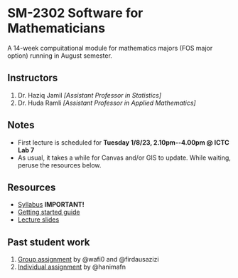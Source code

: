 # SM-2302 Software for Mathematicians

A 14-week compuitational module for mathematics majors (FOS major option) running in August semester.

## Instructors

1. Dr. Haziq Jamil *[Assistant Professor in Statistics]*
2. Dr. Huda Ramli *[Assistant Professor in Applied Mathematics]*

## Notes

- First lecture is scheduled for **Tuesday 1/8/23, 2.10pm--4.00pm @ ICTC Lab 7**
- As usual, it takes a while for Canvas and/or GIS to update. While waiting, peruse the resources below.

## Resources

- [Syllabus](https://raw.githubusercontent.com/sm2302-aug23/lectures/main/others/sm2302-syllabus.pdf) **IMPORTANT!**
- [Getting started guide](https://raw.githubusercontent.com/sm2302-aug23/lectures/main/others/getting_started.pdf)
- [Lecture slides](https://github.com/sm2302-aug23/lectures)

## Past student work

1. [Group assignment](https://sm2302.github.io/a2-grp-r-power-of-2-2-n/) by @wafi0 and @firdausazizi
2. [Individual assignment](https://github.com/sm2302/a2-ind-r-hanimafn) by @hanimafn
